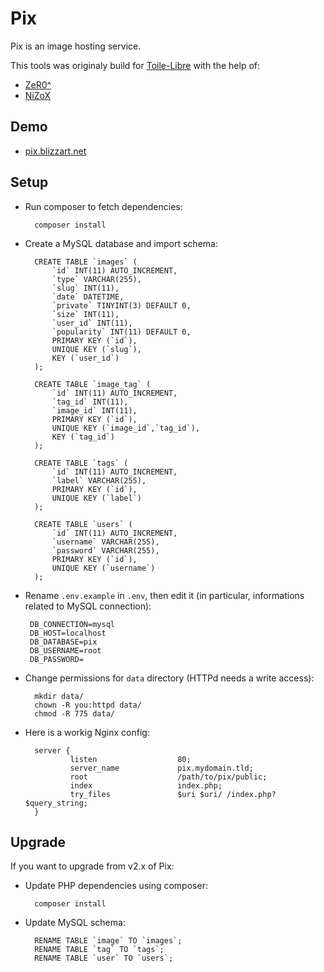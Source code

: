 Pix
===============

Pix is an image hosting service.

This tools was originaly build for [Toile-Libre](http://www.toile-libre.org) with the help of:
* [ZeR0^](zero@toile-libre.org)
* [NiZoX](nizox@alterinet.org)


Demo
------------------

* [pix.blizzart.net](https://pix.blizzart.net)


Setup
------------------

* Run composer to fetch dependencies:

        composer install

* Create a MySQL database and import schema:

        CREATE TABLE `images` (
            `id` INT(11) AUTO_INCREMENT,
            `type` VARCHAR(255),
            `slug` INT(11),
            `date` DATETIME,
            `private` TINYINT(3) DEFAULT 0,
            `size` INT(11),
            `user_id` INT(11),
            `popularity` INT(11) DEFAULT 0,
            PRIMARY KEY (`id`),
            UNIQUE KEY (`slug`),
            KEY (`user_id`)
        );

        CREATE TABLE `image_tag` (
            `id` INT(11) AUTO_INCREMENT,
            `tag_id` INT(11),
            `image_id` INT(11),
            PRIMARY KEY (`id`),
            UNIQUE KEY (`image_id`,`tag_id`),
            KEY (`tag_id`)
        );

        CREATE TABLE `tags` (
            `id` INT(11) AUTO_INCREMENT,
            `label` VARCHAR(255),
            PRIMARY KEY (`id`),
            UNIQUE KEY (`label`)
        );

        CREATE TABLE `users` (
            `id` INT(11) AUTO_INCREMENT,
            `username` VARCHAR(255),
            `password` VARCHAR(255),
            PRIMARY KEY (`id`),
            UNIQUE KEY (`username`)
        );

*  Rename `.env.example` in `.env`, then edit it (in particular, informations related to MySQL connection):

        DB_CONNECTION=mysql
        DB_HOST=localhost
        DB_DATABASE=pix
        DB_USERNAME=root
        DB_PASSWORD=

* Change permissions for `data` directory (HTTPd needs a write access):

        mkdir data/
        chown -R you:httpd data/
        chmod -R 775 data/

* Here is a workig Nginx config:

        server {
                listen                  80;
                server_name             pix.mydomain.tld;
                root                    /path/to/pix/public;
                index                   index.php;
                try_files               $uri $uri/ /index.php?$query_string;
        }


Upgrade
------------------

If you want to upgrade from v2.x of Pix:

* Update PHP dependencies using composer:

        composer install

* Update MySQL schema:

        RENAME TABLE `image` TO `images`;
        RENAME TABLE `tag` TO `tags`;
        RENAME TABLE `user` TO `users`;
